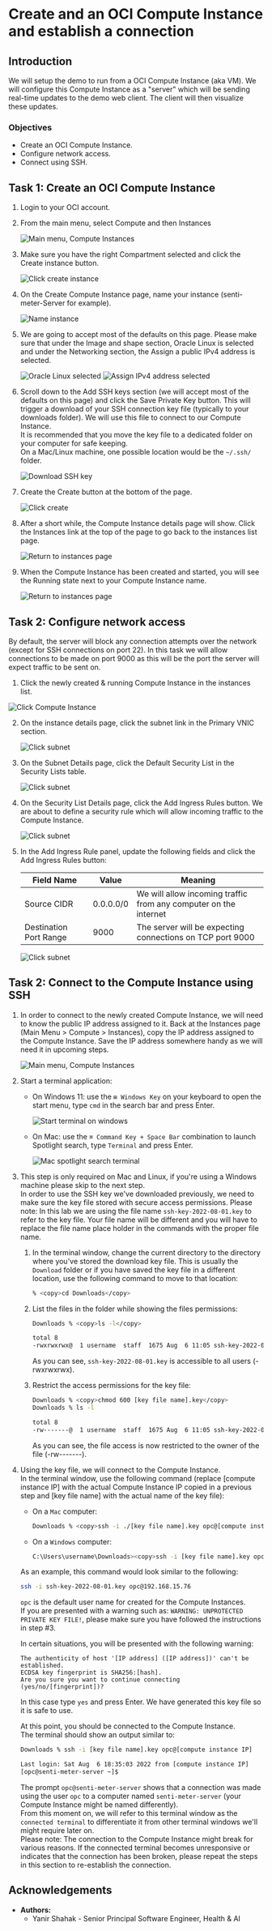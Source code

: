 # Create and an OCI Compute Instance and establish a connection

## Introduction

We will setup the demo to run from a OCI Compute Instance (aka VM). We will configure this Compute Instance as a "server" which will be sending real-time updates to the demo web client. The client will then visualize these updates.

### Objectives

* Create an OCI Compute Instance.
* Configure network access.
* Connect using SSH.

## Task 1: Create an OCI Compute Instance

1. Login to your OCI account.
2. From the main menu, select Compute and then Instances

   ![Main menu, Compute Instances](images/main-menu-compute-instances.png)

3. Make sure you have the right Compartment selected and click the Create instance button.

   ![Click create instance](images/create-instance.png)

4. On the Create Compute Instance page, name your instance (senti-meter-Server for example).

   ![Name instance](images/name-instance.png)

5. We are going to accept most of the defaults on this page. Please make sure that under the Image and shape section, Oracle Linux is selected and under the Networking section, the Assign a public IPv4 address is selected.

   ![Oracle Linux selected](images/oracle-linux-selected.png)
   ![Assign IPv4 address selected](images/assign-ipv4-address.png)

6. Scroll down to the Add SSH keys section (we will accept most of the defaults on this page) and click the Save Private Key button. This will trigger a download of your SSH connection key file (typically to your downloads folder). We will use this file to connect to our Compute Instance.  
It is recommended that you move the key file to a dedicated folder on your computer for safe keeping.  
On a Mac/Linux machine, one possible location would be the `~/.ssh/` folder.

   ![Download SSH key](images/download-ssh-key.png)

7. Create the Create button at the bottom of the page.

   ![Click create](images/click-create.png)

8. After a short while, the Compute Instance details page will show. Click the Instances link at the top of the page to go back to the instances list page.

   ![Return to instances page](images/return-to-instances-page.png)

9. When the Compute Instance has been created and started, you will see the Running state next to your Compute Instance name.

   ![Return to instances page](images/running-state.png)

## Task 2: Configure network access

By default, the server will block any connection attempts over the network (except for SSH connections on port 22). In this task we will allow connections to be made on port 9000 as this will be the port the server will expect traffic to be sent on.

1. Click the newly created & running Compute Instance in the instances list.

  ![Click Compute Instance](images/click-compute-instance.png)

2. On the instance details page, click the subnet link in the Primary VNIC section.

   ![Click subnet](images/click-subnet.png)

3. On the Subnet Details page, click the Default Security List in the Security Lists table.

   ![Click subnet](images/click-default-security-list.png)

4. On the Security List Details page, click the Add Ingress Rules button. We are about to define a security rule which will allow incoming traffic to the Compute Instance.

   ![Click subnet](images/click-add-ingress-rule-button.png)

4. In the Add Ingress Rule panel, update the following fields and click the Add Ingress Rules button:

   | Field Name             | Value     | Meaning                                                          |
   | ---------------------- | --------- | ---------------------------------------------------------------- |
   | Source CIDR            | 0.0.0.0/0 | We will allow incoming traffic from any computer on the internet |
   | Destination Port Range | 9000      | The server will be expecting connections on TCP port 9000        |

   ![Click subnet](images/create-ingress-rule.png)

## Task 2: Connect to the Compute Instance using SSH

1. In order to connect to the newly created Compute Instance, we will need to know the public IP address assigned to it. Back at the Instances page (Main Menu > Compute > Instances), copy the IP address assigned to the Compute Instance. Save the IP address somewhere handy as we will need it in upcoming steps.

   ![Main menu, Compute Instances](images/copy-instance-ip.png)

2. Start a terminal application:

    * On Windows 11: use the `⊞ Windows Key` on your keyboard to open the start menu, type `cmd` in the search bar and press Enter.

      ![Start terminal on windows](images/start-terminal-on-windows.png)

    * On Mac: use the `⌘ Command Key + Space Bar` combination to launch Spotlight search, type `Terminal` and press Enter.

      ![Mac spotlight search terminal](images/mac-spotlight-search-terminal.png)

3. This step is only required on Mac and Linux, if you're using a Windows machine please skip to the next step.  
In order to use the SSH key we've downloaded previously, we need to make sure the key file stored with secure access permissions.
Please note: In this lab we are using the file name `ssh-key-2022-08-01.key` to refer to the key file. Your file name will be different and you will have to replace the file name place holder in the commands with the proper file name.

      1. In the terminal window, change the current directory to the directory where you've stored the download key file. This is usually the `Download` folder or if you have saved the key file in a different location, use the following command to move to that location:

         ```bash
         % <copy>cd Downloads</copy>
         ```

      2. List the files in the folder while showing the files permissions:

         ```bash
         Downloads % <copy>ls -l</copy>

         total 8
         -rwxrwxrwx@  1 username  staff  1675 Aug  6 11:05 ssh-key-2022-08-01.key
         ```

         As you can see, `ssh-key-2022-08-01.key` is accessible to all users (-rwxrwxrwx).

      3. Restrict the access permissions for the key file:

         ```bash
         Downloads % <copy>chmod 600 [key file name].key</copy>
         Downloads % ls -l

         total 8
         -rw-------@  1 username  staff  1675 Aug  6 11:05 ssh-key-2022-08-01.key
         ```

         As you can see, the file access is now restricted to the owner of the file (-rw-------).

4. Using the key file, we will connect to the Compute Instance.  
In the terminal window, use the following command (replace [compute instance IP] with the actual Compute Instance IP copied in a previous step and [key file name] with the actual name of the key file):

    * On a `Mac` computer:

        ```bash
        Downloads % <copy>ssh -i ./[key file name].key opc@[compute instance IP]</copy>
        ```

    * On a `Windows` computer:

        ```bash
        C:\Users\username\Downloads><copy>ssh -i [key file name].key opc@[compute instance IP]</copy>
        ```

    As an example, this command would look similar to the following:

    ```bash
    ssh -i ssh-key-2022-08-01.key opc@192.168.15.76
    ```

    `opc` is the default user name for created for the Compute Instances.  
    If you are presented with a warning such as: `WARNING: UNPROTECTED PRIVATE KEY FILE!`, please make sure you have followed the instructions in step #3.

    In certain situations, you will be presented with the following warning:

    ```text
    The authenticity of host '[IP address] ([IP address])' can't be established.
    ECDSA key fingerprint is SHA256:[hash].
    Are you sure you want to continue connecting (yes/no/[fingerprint])?
    ```

    In this case type `yes` and press Enter. We have generated this key file so it is safe to use.

    At this point, you should be connected to the Compute Instance.  
    The terminal should show an output similar to:

    ```bash
    Downloads % ssh -i [key file name].key opc@[compute instance IP]

    Last login: Sat Aug  6 18:35:03 2022 from [compute instance IP]
    [opc@senti-meter-server ~]$ 
    ```

    The prompt `opc@senti-meter-server` shows that a connection was made using the user `opc` to a computer named `senti-meter-server`  (your Compute Instance might be named differently).  
    From this moment on, we will refer to this terminal window as the `connected terminal` to differentiate it from other terminal windows we'll might require later on.  
    Please note: The connection to the Compute Instance might break for various reasons. If the connected terminal becomes unresponsive or indicates that the connection has been broken, please repeat the steps in this section to re-establish the connection.

## Acknowledgements

* **Authors:**
	* Yanir Shahak - Senior Principal Software Engineer, Health & AI